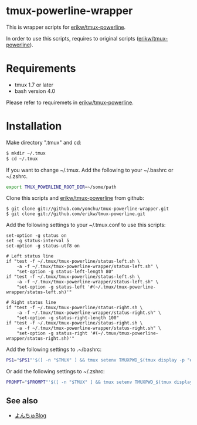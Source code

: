 tmux-powerline-wrapper
======================

This is wrapper scripts for [erikw/tmux-powerline](https://github.com/erikw/tmux-powerline).

In order to use this scripts, requires to original scripts
([erikw/tmux-powerline](https://github.com/erikw/tmux-powerline)).

# Requirements

 - tmux 1.7 or later
 - bash version 4.0


Please refer to requiremets in [erikw/tmux-powerline](https://github.com/erikw/tmux-powerline).

# Installation

Make directory ".tmux" and cd:

```bash
$ mkdir ~/.tmux
$ cd ~/.tmux
```

If you want to change ~/.tmux. Add the following to your ~/.bashrc or ~/.zshrc.

```bash
export TMUX_POWERLINE_ROOT_DIR=~/some/path
```

Clone this scripts and [erikw/tmux-powerline](https://github.com/erikw/tmux-powerline)
from github:

```console
$ git clone git://github.com/yonchu/tmux-powerline-wrapper.git
$ git clone git://github.com/erikw/tmux-powerline.git
```


Add the following settings to your ~/.tmux.conf to use this scripts:

```vim
set-option -g status on
set -g status-interval 5
set-option -g status-utf8 on

# Left status line
if "test -f ~/.tmux/tmux-powerline/status-left.sh \
    -a -f ~/.tmux/tmux-powerline-wrapper/status-left.sh" \
    "set-option -g status-left-length 80"
if "test -f ~/.tmux/tmux-powerline/status-left.sh \
    -a -f ~/.tmux/tmux-powerline-wrapper/status-left.sh" \
    "set-option -g status-left '#(~/.tmux/tmux-powerline-wrapper/status-left.sh)'"

# Right status line
if "test -f ~/.tmux/tmux-powerline/status-right.sh \
    -a -f ~/.tmux/tmux-powerline-wrapper/status-right.sh" \
    "set-option -g status-right-length 100"
if "test -f ~/.tmux/tmux-powerline/status-right.sh \
    -a -f ~/.tmux/tmux-powerline-wrapper/status-right.sh" \
    "set-option -g status-right '#(~/.tmux/tmux-powerline-wrapper/status-right.sh)'"
```

Add the following settings to .~/bashrc:

```bash
PS1="$PS1"'$([ -n "$TMUX" ] && tmux setenv TMUXPWD_$(tmux display -p "#I_#P") "$PWD")'
```

Or add the following settings to ~/.zshrc:

```bash
PROMPT="$PROMPT"'$([ -n "$TMUX" ] && tmux setenv TMUXPWD_$(tmux display -p "#I_#P") "$PWD")'
```

See also
---------------

* [よんちゅBlog](http://yonchu.hatenablog.com/)
